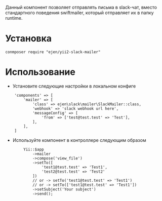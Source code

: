 Данный компонент позволяет отправлять письма в slack-чат, вместо стандартного поведения swiftmailer,
который отправляет их в папку runtime.

Установка
=========

```
conmposer require "ejen/yii2-slack-mailer"
```

Использование
==============
* Установите следующие настройки в локальном конфиге
```
    'components' => [
        'mailer' => [
            'class' => ejen\slack\mailer\SlackMailer::class,
            'webhook' => 'slack webhook url here',
            'messageConfig' => [
                'from' => ['test@test.test' => 'Test'],
            ],
        ],
    ]
```
* Используйте компонент в контроллере следующим образом

```
        Yii::$app
            ->mailer
            ->compose('view_file')
            ->setTo([
                'test1@test.test' => 'Test1',
                'test2@test.test' => 'Test2'
            ])
            // or -> setTo('test1@test.test' => 'Test1')
            // or -> setTo(['test1@test.test' => 'Test1'])
            ->setSubject('Your subject')
            ->send();
```
